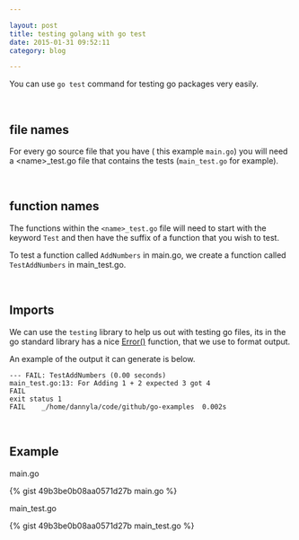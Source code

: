 ```yaml
---

layout: post
title: testing golang with go test
date: 2015-01-31 09:52:11
category: blog

---
```


You can use `go test` command for testing go packages very easily.

<Br />


file names
------------

For every go source file that you have ( this example `main.go`) you will need a \<name\>_test.go file that contains the tests (`main_test.go` for example).

<Br />

function names
-----------------

The functions within the `<name>_test.go` file will need to start with the keyword `Test` and then have the suffix of a function that you wish to test.

To test a function called `AddNumbers` in main.go, we create a function called `TestAddNumbers` in main_test.go.

<Br />

Imports
---------

We can use the `testing` library to help us out with testing go files, its in the go standard library has a nice [Error()](http://golang.org/pkg/testing/#B.Error) function, that we use to format output.

An example of the output it can generate is below.

    --- FAIL: TestAddNumbers (0.00 seconds)
	main_test.go:13: For Adding 1 + 2 expected 3 got 4
    FAIL
    exit status 1
    FAIL	_/home/dannyla/code/github/go-examples	0.002s

<Br />

Example
--------

main.go

{% gist 49b3be0b08aa0571d27b main.go %}

main_test.go

{% gist 49b3be0b08aa0571d27b main_test.go %}
